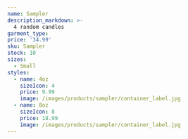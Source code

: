 ```yaml
---
name: Sampler
description_markdown: >-
  4 random candles
garment_type:
price: '34.99'
sku: Sampler
stock: 10
sizes:
  - Small
styles:
  - name: 4oz
    sizeIcon: 4
    price: 9.99
    image: /images/products/sampler/container_label.jpg
  - name: 8oz
    sizeIcon: 8
    price: 18.99
    image: /images/products/sampler/container_label.jpg
---
```

